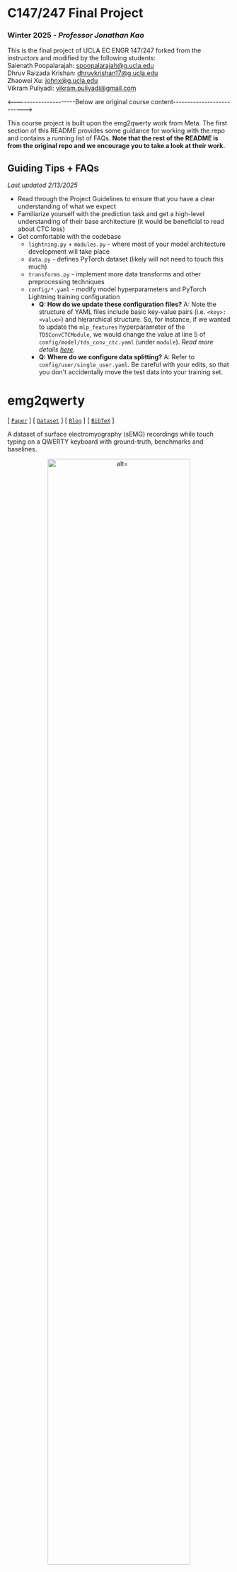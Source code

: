 # C147/247 Final Project
### Winter 2025 - _Professor Jonathan Kao_ <br>

This is the final project of UCLA EC ENGR 147/247 forked from the instructors and modified by the following students: <br>
Saienath Poopalarajah: spoopalarajah@g.ucla.edu <br>
Dhruv Raizada Krishan: dhruvkrishan17@g.ucla.edu <br>
Zhaowei Xu: johnx@g.ucla.edu <br>
Vikram Puliyadi: vikram.puliyadi@gmail.com <br>


<---------------------Below are original course content-------------------------->

This course project is built upon the emg2qwerty work from Meta. The first section of this README provides some guidance for working with the repo and contains a running list of FAQs. **Note that the rest of the README is from the original repo and we encourage you to take a look at their work.**

## Guiding Tips + FAQs
_Last updated 2/13/2025_
- Read through the Project Guidelines to ensure that you have a clear understanding of what we expect
- Familiarize yourself with the prediction task and get a high-level understanding of their base architecture (it would be beneficial to read about CTC loss)
- Get comfortable with the codebase
  - ```lightning.py``` + ```modules.py``` - where most of your model architecture development will take place
  - ```data.py``` - defines PyTorch dataset (likely will not need to touch this much)
  - ```transforms.py``` - implement more data transforms and other preprocessing techniques
  - ```config/*.yaml``` - modify model hyperparameters and PyTorch Lightning training configuration
    - **Q: How do we update these configuration files?** A: Note the structure of YAML files include basic key-value pairs (i.e. ```<key>: <value>```) and hierarchical structure. So, for instance, if we wanted to update the ```mlp_features``` hyperparameter of the ```TDSConvCTCModule```, we would change the value at line 5 of ```config/model/tds_conv_ctc.yaml``` (under ```module```). _Read more details [here](https://pytorch-lightning.readthedocs.io/en/1.3.8/common/lightning_cli.html)._
    - **Q: Where do we configure data splitting?** A: Refer to ```config/user/single_user.yaml```. Be careful with your edits, so that you don't accidentally move the test data into your training set.

# emg2qwerty
[ [`Paper`](https://arxiv.org/abs/2410.20081) ] [ [`Dataset`](https://fb-ctrl-oss.s3.amazonaws.com/emg2qwerty/emg2qwerty-data-2021-08.tar.gz) ] [ [`Blog`](https://ai.meta.com/blog/open-sourcing-surface-electromyography-datasets-neurips-2024/) ] [ [`BibTeX`](#citing-emg2qwerty) ]

A dataset of surface electromyography (sEMG) recordings while touch typing on a QWERTY keyboard with ground-truth, benchmarks and baselines.

<p align="center">
  <img src="https://github.com/user-attachments/assets/71a9f361-7685-4188-83c3-099a009b6b81" height="80%" width="80%" alt="alt="sEMG recording" >
</p>

## Setup

```shell
# Install [git-lfs](https://git-lfs.github.com/) (for pretrained checkpoints)
git lfs install

# Clone the repo, setup environment, and install local package
git clone git@github.com:joe-lin-tech/emg2qwerty.git ~/emg2qwerty 
cd ~/emg2qwerty
conda env create -f environment.yml
conda activate emg2qwerty
pip install -e .

# Download the dataset, extract, and symlink to ~/emg2qwerty/data
cd ~ && wget https://fb-ctrl-oss.s3.amazonaws.com/emg2qwerty/emg2qwerty-data-2021-08.tar.gz
tar -xvzf emg2qwerty-data-2021-08.tar.gz
ln -s ~/emg2qwerty-data-2021-08 ~/emg2qwerty/data
```

## Data

The dataset consists of 1,136 files in total - 1,135 session files spanning 108 users and 346 hours of recording, and one `metadata.csv` file. Each session file is in a simple HDF5 format and includes the left and right sEMG signal data, prompted text, keylogger ground-truth, and their corresponding timestamps. `emg2qwerty.data.EMGSessionData` offers a programmatic read-only interface into the HDF5 session files.

To load the `metadata.csv` file and print dataset statistics,

```shell
python scripts/print_dataset_stats.py
```

<p align="center">
  <img src="https://user-images.githubusercontent.com/172884/131012947-66cab4c4-963c-4f1a-af12-47fea1681f09.png" alt="Dataset statistics" height="50%" width="50%">
</p>

To re-generate data splits,

```shell
python scripts/generate_splits.py
```

The following figure visualizes the dataset splits for training, validation and testing of generic and personalized user models. Refer to the paper for details of the benchmark setup and data splits.

<p align="center">
  <img src="https://user-images.githubusercontent.com/172884/131012465-504eccbf-8eac-4432-b8aa-0e453ad85b49.png" alt="Data splits">
</p>

To re-format data in [EEG BIDS format](https://bids-specification.readthedocs.io/en/stable/04-modality-specific-files/03-electroencephalography.html),

```shell
python scripts/convert_to_bids.py
```

## Training

Generic user model:

```shell
python -m emg2qwerty.train \
  user=generic \
  trainer.accelerator=gpu trainer.devices=8 \
  --multirun
```

Personalized user models:

```shell
python -m emg2qwerty.train \
  user="single_user" \
  trainer.accelerator=gpu trainer.devices=1
```

If you are using a Slurm cluster, include "cluster=slurm" override in the argument list of above commands to pick up `config/cluster/slurm.yaml`. This overrides the Hydra Launcher to use [Submitit plugin](https://hydra.cc/docs/plugins/submitit_launcher). Refer to Hydra documentation for the list of available launcher plugins if you are not using a Slurm cluster.

## Testing

Greedy decoding:

```shell
python -m emg2qwerty.train \
  user="glob(user*)" \
  checkpoint="${HOME}/emg2qwerty/models/personalized-finetuned/\${user}.ckpt" \
  train=False trainer.accelerator=cpu \
  decoder=ctc_greedy \
  hydra.launcher.mem_gb=64 \
  --multirun
```

Beam-search decoding with 6-gram character-level language model:

```shell
python -m emg2qwerty.train \
  user="glob(user*)" \
  checkpoint="${HOME}/emg2qwerty/models/personalized-finetuned/\${user}.ckpt" \
  train=False trainer.accelerator=cpu \
  decoder=ctc_beam \
  hydra.launcher.mem_gb=64 \
  --multirun
```

The 6-gram character-level language model, used by the first-pass beam-search decoder above, is generated from [WikiText-103 raw dataset](https://huggingface.co/datasets/wikitext), and built using [KenLM](https://github.com/kpu/kenlm). The LM is available under `models/lm/`, both in the binary format, and the human-readable [ARPA format](https://cmusphinx.github.io/wiki/arpaformat/). These can be regenerated as follows:

1. Build kenlm from source: <https://github.com/kpu/kenlm#compiling>
2. Run `./scripts/lm/build_char_lm.sh <ngram_order>`

## License

emg2qwerty is CC-BY-NC-4.0 licensed, as found in the LICENSE file.

## Citing emg2qwerty

```
@misc{sivakumar2024emg2qwertylargedatasetbaselines,
      title={emg2qwerty: A Large Dataset with Baselines for Touch Typing using Surface Electromyography},
      author={Viswanath Sivakumar and Jeffrey Seely and Alan Du and Sean R Bittner and Adam Berenzweig and Anuoluwapo Bolarinwa and Alexandre Gramfort and Michael I Mandel},
      year={2024},
      eprint={2410.20081},
      archivePrefix={arXiv},
      primaryClass={cs.LG},
      url={https://arxiv.org/abs/2410.20081},
}
```
